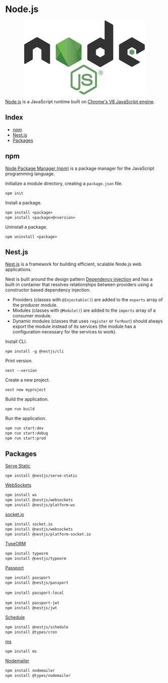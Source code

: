 # Node.js

<p align="center"><img align="center" src="nodejs.png"></p>

[Node.js](https://nodejs.org/) is a JavaScript runtime built on [Chrome's V8 JavaScript engine](https://v8.dev/).

## Index

* [npm](#npm)
* [Nest.js](#nestjs)
* [Packages](#packages)

## npm

[Node Package Manager (npm)](https://www.npmjs.com/) is a package manager for the JavaScript programming language.

Initialize a module directory, creating a `package.json` file.
```
npm init
```

Install a package.
```
npm install <package>
npm install <package>@<version>
```

Uninstall a package.
```
npm uninstall <package>
```

## Nest.js

[Nest.js](https://nestjs.com/) is a framework for building efficient, scalable Node.js web applications.

Nest is built around the design pattern [Dependency injection](https://en.wikipedia.org/wiki/Dependency_injection) and has a built-in container that resolves relationships between providers using a constructor based dependency injection.
* Providers (classes with `@Injectable()`) are added to the `exports` array of the producer module.
* Modules (classes with `@Module()`) are added to the `imports` array of a consumer module.
* Dynamic modules (classes that uses `register` or `forRoot`) should always export the module instead of its services (the module has a configuration necessary for the services to work).

Install CLI.
```
npm install -g @nestjs/cli
```

Print version.
```
nest --version
```

Create a new project.
```
nest new myproject
```

Build the application.
```
npm run build
```

Run the application.
```
npm run start:dev
npm run start:debug
npm run start:prod
```

## Packages

[Serve Static](https://www.npmjs.com/package/@nestjs/serve-static)
```
npm install @nestjs/serve-static
```

[WebSockets](https://www.npmjs.com/package/@nestjs/websockets)
```
npm install ws
npm install @nestjs/websockets
npm install @nestjs/platform-ws
```

[socket.io](https://www.npmjs.com/package/socket.io)
```
npm install socket.io
npm install @nestjs/websockets
npm install @nestjs/platform-socket.io
```

[TypeORM](https://www.npmjs.com/package/typeorm)
```
npm install typeorm
npm install @nestjs/typeorm
```

[Passport](https://www.npmjs.com/package/passport)
```
npm install passport
npm install @nestjs/passport

npm install passport-local

npm install passport-jwt
npm install @nestjs/jwt
```

[Schedule](https://www.npmjs.com/package/@nestjs/schedule)
```
npm install @nestjs/schedule
npm install @types/cron
```

[ms](https://www.npmjs.com/package/ms)
```
npm install ms
```

[Nodemailer](https://www.npmjs.com/package/nodemailer)
```
npm install nodemailer
npm install @types/nodemailer
```
